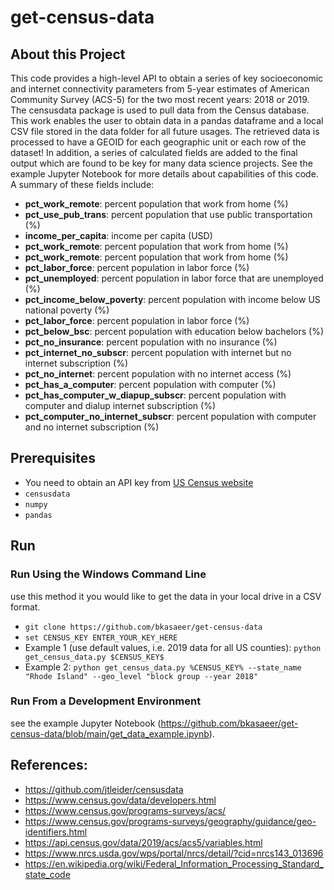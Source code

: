 # get-census-data
## About this Project

This code provides a high-level API to obtain a series of key socioeconomic and 
internet connectivity parameters from 5-year estimates of American Community Survey 
(ACS-5) for the two most recent years: 2018 or 2019. The censusdata package is used 
to pull data from the Census database. This work enables the user to obtain data in a pandas dataframe
and a local CSV file stored in the data folder for all future usages. The retrieved data is 
processed to have a GEOID for each geographic unit or each row of the dataset! In addition, 
a series of calculated fields are added to the final output which are found to be key for many 
data science projects. See the example Jupyter Notebook for more details about capabilities of 
this code. A summary of these fields include: 

* **pct_work_remote**: percent population that work from home (%)
* **pct_use_pub_trans**: percent population that use public transportation (%)
* **income_per_capita**: income per capita (USD)
* **pct_work_remote**: percent population that work from home (%)
* **pct_work_remote**: percent population that work from home (%)
* **pct_labor_force**: percent population in labor force (%)
* **pct_unemployed**: percent population in labor force that are unemployed (%)
* **pct_income_below_poverty**: percent population with income below US national poverty (%)
* **pct_labor_force**: percent population in labor force (%)
* **pct_below_bsc**: percent population with education below bachelors (%)
* **pct_no_insurance**: percent population with no insurance (%)
* **pct_internet_no_subscr**: percent population with internet but no internet subscription (%)
* **pct_no_internet**: percent population with no internet access (%)
* **pct_has_a_computer**: percent population with computer (%)
* **pct_has_computer_w_diapup_subscr**: percent population with computer and dialup internet subscription (%)
* **pct_computer_no_internet_subscr**: percent population with computer and no internet subscription (%)

## Prerequisites
* You need to obtain an API key from [US Census website](https://api.census.gov/data/key_signup.html) 
* `censusdata`
* `numpy`
* `pandas`

## Run
### Run Using the Windows Command Line
use this method it you would like to get the data in your local drive in a CSV format.
* `git clone https://github.com/bkasaeer/get-census-data`
* `set CENSUS_KEY ENTER_YOUR_KEY_HERE`
* Example 1 (use default values, i.e. 2019 data for all US counties): `python get_census_data.py $CENSUS_KEY$`
* Example 2: `python get_census_data.py %CENSUS_KEY% --state_name "Rhode Island" --geo_level "block group --year 2018"` 
### Run From a Development Environment
see the example Jupyter Notebook (https://github.com/bkasaeer/get-census-data/blob/main/get_data_example.ipynb).

## References: 
* https://github.com/jtleider/censusdata
* https://www.census.gov/data/developers.html
* https://www.census.gov/programs-surveys/acs/
* https://www.census.gov/programs-surveys/geography/guidance/geo-identifiers.html
* https://api.census.gov/data/2019/acs/acs5/variables.html
* https://www.nrcs.usda.gov/wps/portal/nrcs/detail/?cid=nrcs143_013696
* https://en.wikipedia.org/wiki/Federal_Information_Processing_Standard_state_code
